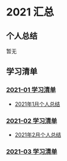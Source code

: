 # 2021 汇总

## 个人总结
暂无

## 学习清单
### [2021-01 学习清单](./2021-01/README.md)
* [2021年1月个人总结](./2021-01/2021年1月个人总结.md)

### [2021-02 学习清单](./2021-02/README.md)
* [2021年2月个人总结](./2021-02/2021年2月个人总结.md)

### [2021-03 学习清单](./2021-03/README.md)
